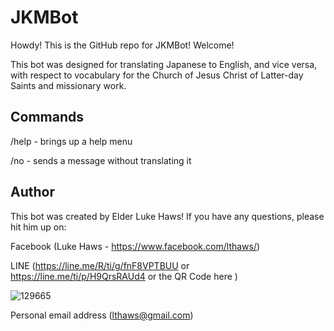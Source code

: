 # JKMBot

Howdy! This is the GitHub repo for JKMBot! Welcome! 

This bot was designed for translating Japanese to English, and vice versa, with respect to vocabulary for the Church of Jesus Christ of Latter-day Saints and missionary work. 

## Commands
/help - brings up a help menu

/no - sends a message without translating it

## Author
This bot was created by Elder Luke Haws! If you have any questions, please hit him up on:

Facebook (Luke Haws - https://www.facebook.com/lthaws/)

LINE (https://line.me/R/ti/g/fnF8VPTBUU or https://line.me/ti/p/H9QrsRAUd4 or the QR Code here )

![129665](https://github.com/user-attachments/assets/3f08a6fe-3be3-46ea-8851-76b70efa9d84)

Personal email address (lthaws@gmail.com)
